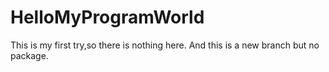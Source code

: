 # HelloMyProgramWorld
This is my first try,so there is nothing here.
And this is a new branch but no package.
